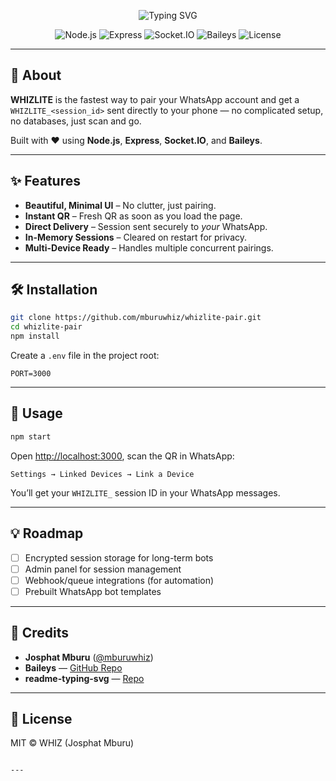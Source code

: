 <!-- Header -->
<p align="center">
  <img src="https://readme-typing-svg.demolab.com?font=Fira+Code&weight=700&size=28&pause=1000&color=4AF626&center=true&vCenter=true&width=650&lines=WHIZLITE+—+Multi+Device+QR+Linker;Fast%2C+Secure%2C+Cute+WhatsApp+Pairing;Session+ID+Delivered+Directly+to+You" alt="Typing SVG" />
</p>

<!-- Badges -->
<p align="center">
  <img alt="Node.js" src="https://img.shields.io/badge/Node.js-339933?style=for-the-badge&logo=nodedotjs&logoColor=white" />
  <img alt="Express" src="https://img.shields.io/badge/Express-000000?style=for-the-badge&logo=express&logoColor=white" />
  <img alt="Socket.IO" src="https://img.shields.io/badge/Socket.io-010101?style=for-the-badge&logo=socketdotio&logoColor=white" />
  <img alt="Baileys" src="https://img.shields.io/badge/Baileys-0ea5e9?style=for-the-badge" />
  <img alt="License" src="https://img.shields.io/badge/License-MIT-blue?style=for-the-badge" />
</p>

---

## 🚀 About

**WHIZLITE** is the fastest way to pair your WhatsApp account and get a `WHIZLITE_<session_id>` sent directly to your phone — no complicated setup, no databases, just scan and go.

Built with ❤️ using **Node.js**, **Express**, **Socket.IO**, and **Baileys**.

---

## ✨ Features

- **Beautiful, Minimal UI** – No clutter, just pairing.
- **Instant QR** – Fresh QR as soon as you load the page.
- **Direct Delivery** – Session sent securely to *your* WhatsApp.
- **In-Memory Sessions** – Cleared on restart for privacy.
- **Multi-Device Ready** – Handles multiple concurrent pairings.

---

## 🛠 Installation

```bash
git clone https://github.com/mburuwhiz/whizlite-pair.git
cd whizlite-pair
npm install
````

Create a `.env` file in the project root:

```env
PORT=3000
```

---

## 📜 Usage

```bash
npm start
```

Open [http://localhost:3000](http://localhost:3000), scan the QR in WhatsApp:

```
Settings → Linked Devices → Link a Device
```

You’ll get your `WHIZLITE_` session ID in your WhatsApp messages.

---

## 💡 Roadmap

* [ ] Encrypted session storage for long-term bots
* [ ] Admin panel for session management
* [ ] Webhook/queue integrations (for automation)
* [ ] Prebuilt WhatsApp bot templates

---

## 💖 Credits

* **Josphat Mburu** ([@mburuwhiz](https://github.com/mburuwhiz))
* **Baileys** — [GitHub Repo](https://github.com/adiwajshing/Baileys)
* **readme-typing-svg** — [Repo](https://github.com/DenverCoder1/readme-typing-svg)

---

## 📄 License

MIT © WHIZ (Josphat Mburu)

```

---

